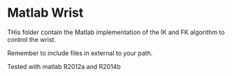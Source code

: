 Matlab Wrist
===

THis folder contain the Matlab implementation of the IK and FK algorithm
to control the wrist.

Remember to include files in external to your path.

Tested with matlab R2012a and R2014b
